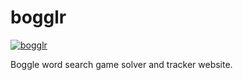 # bogglr

[![bogglr](https://circleci.com/gh/phyrwork/bogglr/tree/main.svg?style=svg)](https://app.circleci.com/pipelines/github/phyrwork/bogglr?branch=main)

Boggle word search game solver and tracker website.
